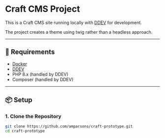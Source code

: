 # Craft CMS Project

This is a Craft CMS site running locally with [DDEV](https://https://craft-prototype.ddev.site/) for development.

The project creates a theme using twig rather than a headless approach.

---

## 🚀 Requirements

- [Docker](https://www.docker.com/get-started)  
- [DDEV](https://ddev.readthedocs.io/en/stable/)  
- PHP 8.x (handled by DDEV)  
- Composer (handled by DDEV)

---

## 📦 Setup

### 1. Clone the Repository
```bash
git clone https://github.com/amparsons/craft-prototype.git
cd craft-prototype
